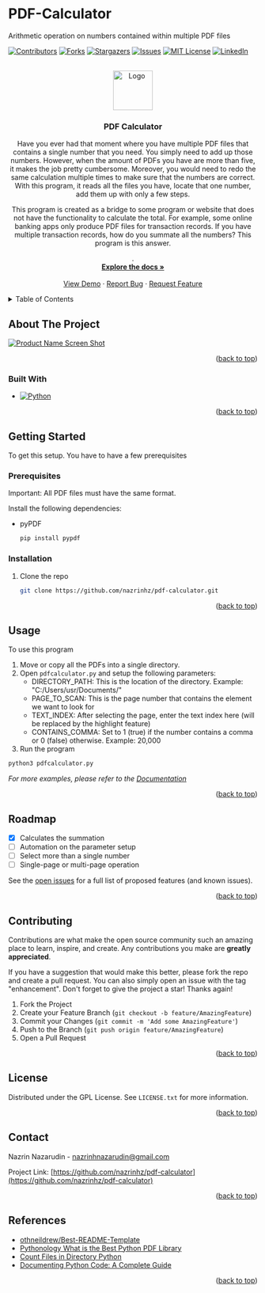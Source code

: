 # PDF-Calculator
 Arithmetic operation on numbers contained within multiple PDF files

<!-- Improved compatibility of back to top link: See: https://github.com/othneildrew/Best-README-Template/pull/73 -->
<a name="readme-top"></a>

<!-- PROJECT SHIELDS -->
<!--
*** I'm using markdown "reference style" links for readability.
*** Reference links are enclosed in brackets [ ] instead of parentheses ( ).
*** See the bottom of this document for the declaration of the reference variables
*** for contributors-url, forks-url, etc. This is an optional, concise syntax you may use.
*** https://www.markdownguide.org/basic-syntax/#reference-style-links
-->
[![Contributors][contributors-shield]][contributors-url]
[![Forks][forks-shield]][forks-url]
[![Stargazers][stars-shield]][stars-url]
[![Issues][issues-shield]][issues-url]
[![MIT License][license-shield]][license-url]
[![LinkedIn][linkedin-shield]][linkedin-url]

<!-- PROJECT LOGO -->
<br />
<div align="center">
  <a href="https://github.com/nazrinhz/pdf-calculator">
    <img src="images/logo.png" alt="Logo" width="80" height="80">
  </a>

<h3 align="center">PDF Calculator</h3>

  <p align="center">
  Have you ever had that moment where you have multiple PDF files that contains a single number that you need. You simply need to add up those numbers. However, when the amount of PDFs you have are more than five, it makes the job pretty cumbersome. Moreover, you would need to redo the same calculation multiple times to make sure that the numbers are correct. With this program, it reads all the files you have, locate that one number, add them up with only a few steps.
  
  This program is created as a bridge to some program or website that does not have the functionality to calculate the total.
  For example, some online banking apps only produce PDF files for transaction records. If you have multiple transaction records, how do you summate all the numbers? This program is this answer.

.
    <br />
    <a href="https://github.com/nazrinhz/pdf-calculator"><strong>Explore the docs »</strong></a>
    <br />
    <br />
    <a href="https://github.com/nazrinhz/pdf-calculator">View Demo</a>
    ·
    <a href="https://github.com/nazrinhz/pdf-calculator/issues">Report Bug</a>
    ·
    <a href="https://github.com/nazrinhz/pdf-calculator/issues">Request Feature</a>
  </p>
</div>



<!-- TABLE OF CONTENTS -->
<details>
  <summary>Table of Contents</summary>
  <ol>
    <li>
      <a href="#about-the-project">About The Project</a>
      <ul>
        <li><a href="#built-with">Built With</a></li>
      </ul>
    </li>
    <li>
      <a href="#getting-started">Getting Started</a>
      <ul>
        <li><a href="#prerequisites">Prerequisites</a></li>
        <li><a href="#installation">Installation</a></li>
      </ul>
    </li>
    <li><a href="#usage">Usage</a></li>
    <li><a href="#roadmap">Roadmap</a></li>
    <li><a href="#contributing">Contributing</a></li>
    <li><a href="#license">License</a></li>
    <li><a href="#contact">Contact</a></li>
    <li><a href="#references">References</a></li>
  </ol>
</details>



<!-- ABOUT THE PROJECT -->
## About The Project

[![Product Name Screen Shot][product-screenshot]](https://example.com)

<p align="right">(<a href="#readme-top">back to top</a>)</p>



### Built With

* [![Python][Python]][Python-url]

<p align="right">(<a href="#readme-top">back to top</a>)</p>



<!-- GETTING STARTED -->
## Getting Started

To get this setup. You have to have a few prerequisites

### Prerequisites

Important: All PDF files must have the same format.

Install the following dependencies:
* pyPDF
  ```sh
  pip install pypdf
  ```

### Installation

1. Clone the repo
   ```sh
   git clone https://github.com/nazrinhz/pdf-calculator.git
   ```

<p align="right">(<a href="#readme-top">back to top</a>)</p>



<!-- USAGE EXAMPLES -->
## Usage

To use this program
1. Move or copy all the PDFs into a single directory.
2. Open `pdfcalculator.py` and setup the following parameters:
    - DIRECTORY_PATH: This is the location of the directory. Example: "C:/Users/usr/Documents/"
    - PAGE_TO_SCAN: This is the page number that contains the element we want to look for
    - TEXT_INDEX: After selecting the page, enter the text index here (will be replaced by the highlight feature)
    - CONTAINS_COMMA: Set to 1 (true) if the number contains a comma or 0 (false) otherwise. Example: 20,000
3. Run the program
```sh
python3 pdfcalculator.py
```

_For more examples, please refer to the [Documentation](https://example.com)_

<p align="right">(<a href="#readme-top">back to top</a>)</p>



<!-- ROADMAP -->
## Roadmap

- [X] Calculates the summation
- [ ] Automation on the parameter setup
- [ ] Select more than a single number
- [ ] Single-page or multi-page operation

See the [open issues](https://github.com/nazrinhz/pdf-calculator/issues) for a full list of proposed features (and known issues).

<p align="right">(<a href="#readme-top">back to top</a>)</p>



<!-- CONTRIBUTING -->
## Contributing

Contributions are what make the open source community such an amazing place to learn, inspire, and create. Any contributions you make are **greatly appreciated**.

If you have a suggestion that would make this better, please fork the repo and create a pull request. You can also simply open an issue with the tag "enhancement".
Don't forget to give the project a star! Thanks again!

1. Fork the Project
2. Create your Feature Branch (`git checkout -b feature/AmazingFeature`)
3. Commit your Changes (`git commit -m 'Add some AmazingFeature'`)
4. Push to the Branch (`git push origin feature/AmazingFeature`)
5. Open a Pull Request

<p align="right">(<a href="#readme-top">back to top</a>)</p>



<!-- LICENSE -->
## License

Distributed under the GPL License. See `LICENSE.txt` for more information.

<p align="right">(<a href="#readme-top">back to top</a>)</p>



<!-- CONTACT -->
## Contact

Nazrin Nazarudin - nazrinhnazarudin@gmail.com

Project Link: [https://github.com/nazrinhz/pdf-calculator](https://github.com/nazrinhz/pdf-calculator)

<p align="right">(<a href="#readme-top">back to top</a>)</p>



<!-- REFERENCES -->
## References

* [othneildrew/Best-README-Template](https://github.com/othneildrew/Best-README-Template/)
* [Pythonology What is the Best Python PDF Library](https://pythonology.eu/what-is-the-best-python-pdf-library/)
* [Count Files in Directory Python](https://java2blog.com/python-count-files-directory/)
* [Documenting Python Code: A Complete Guide](https://realpython.com/documenting-python-code/)

<p align="right">(<a href="#readme-top">back to top</a>)</p>



<!-- MARKDOWN LINKS & IMAGES -->
<!-- https://www.markdownguide.org/basic-syntax/#reference-style-links -->
[contributors-shield]: https://img.shields.io/github/contributors/nazrinhz/pdf-calculator.svg?style=for-the-badge
[contributors-url]: https://github.com/nazrinhz/pdf-calculator/graphs/contributors
[forks-shield]: https://img.shields.io/github/forks/nazrinhz/pdf-calculator.svg?style=for-the-badge
[forks-url]: https://github.com/nazrinhz/pdf-calculator/network/members
[stars-shield]: https://img.shields.io/github/stars/nazrinhz/pdf-calculator.svg?style=for-the-badge
[stars-url]: https://github.com/nazrinhz/pdf-calculator/stargazers
[issues-shield]: https://img.shields.io/github/issues/nazrinhz/pdf-calculator.svg?style=for-the-badge
[issues-url]: https://github.com/nazrinhz/pdf-calculator/issues
[license-shield]: https://img.shields.io/github/license/nazrinhz/pdf-calculator.svg?style=for-the-badge
[license-url]: https://github.com/nazrinhz/pdf-calculator/blob/master/LICENSE.txt
[linkedin-shield]: https://img.shields.io/badge/-LinkedIn-black.svg?style=for-the-badge&logo=linkedin&colorB=555
[linkedin-url]: https://linkedin.com/in/nazrinhnazarudin
[product-screenshot]: images/screenshot.png
[Python]: https://img.shields.io/badge/Python-white?style=flat-square&logo=python&logoColor=3776AB
[Python-url]: https://www.python.org/